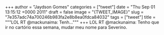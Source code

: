 
+++
author = "Jaydson Gomes"
categories = ["tweet"]
date = "Thu Sep 01 13:15:12 +0000 2011"
draft = false
image = "{TWEET_IMAGE}"
slug = "7e357adc74a700246b983fa2e8b8ea0fdca84032"
tags = ["tweet"]
title = """LOL  RT @mackunaima: Tenh..."""
+++
LOL  RT @mackunaima: Tenho que ir no cartório essa semana, mudar meu nome para Severino.
